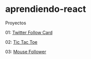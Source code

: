 # aprendiendo-react
Proyectos

01: [Twitter Follow Card](https://github.com/JaviPitino/aprendiendo-react/tree/master/projects/01-Twitter-card)

02: [Tic Tac Toe](https://github.com/JaviPitino/aprendiendo-react/tree/master/projects/02-tic-tac-toe)

03: [Mouse Follower](https://github.com/JaviPitino/aprendiendo-react/tree/master/projects/03-mouse-follower)

